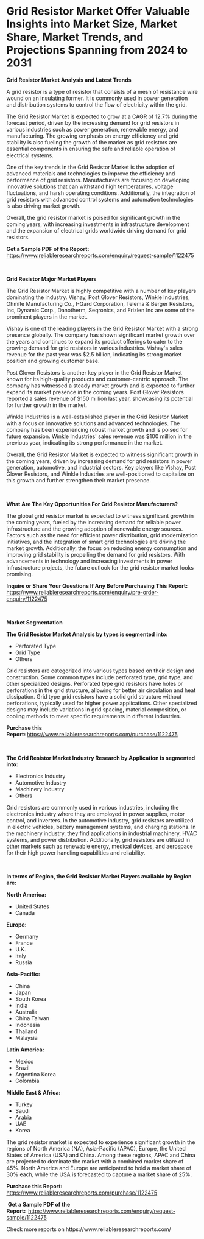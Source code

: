 <p><h1>Grid Resistor Market Offer Valuable Insights into Market Size, Market Share, Market Trends, and Projections Spanning from 2024 to 2031</h1></p><p><strong>Grid Resistor Market Analysis and Latest Trends</strong></p>
<p><p>A grid resistor is a type of resistor that consists of a mesh of resistance wire wound on an insulating former. It is commonly used in power generation and distribution systems to control the flow of electricity within the grid.</p><p>The Grid Resistor Market is expected to grow at a CAGR of 12.7% during the forecast period, driven by the increasing demand for grid resistors in various industries such as power generation, renewable energy, and manufacturing. The growing emphasis on energy efficiency and grid stability is also fueling the growth of the market as grid resistors are essential components in ensuring the safe and reliable operation of electrical systems.</p><p>One of the key trends in the Grid Resistor Market is the adoption of advanced materials and technologies to improve the efficiency and performance of grid resistors. Manufacturers are focusing on developing innovative solutions that can withstand high temperatures, voltage fluctuations, and harsh operating conditions. Additionally, the integration of grid resistors with advanced control systems and automation technologies is also driving market growth.</p><p>Overall, the grid resistor market is poised for significant growth in the coming years, with increasing investments in infrastructure development and the expansion of electrical grids worldwide driving demand for grid resistors.</p></p>
<p><strong>Get a Sample PDF of the Report:&nbsp;</strong> <a href="https://www.reliableresearchreports.com/enquiry/request-sample/1122475">https://www.reliableresearchreports.com/enquiry/request-sample/1122475</a></p>
<p>&nbsp;</p>
<p><strong>Grid Resistor Major Market Players</strong></p>
<p><p>The Grid Resistor Market is highly competitive with a number of key players dominating the industry. Vishay, Post Glover Resistors, Winkle Industries, Ohmite Manufacturing Co., I-Gard Corporation, Telema & Berger Resistors, Inc, Dynamic Corp., Danotherm, Seqronics, and Frizlen Inc are some of the prominent players in the market.</p><p>Vishay is one of the leading players in the Grid Resistor Market with a strong presence globally. The company has shown significant market growth over the years and continues to expand its product offerings to cater to the growing demand for grid resistors in various industries. Vishay's sales revenue for the past year was $2.5 billion, indicating its strong market position and growing customer base.</p><p>Post Glover Resistors is another key player in the Grid Resistor Market known for its high-quality products and customer-centric approach. The company has witnessed a steady market growth and is expected to further expand its market presence in the coming years. Post Glover Resistors reported a sales revenue of $150 million last year, showcasing its potential for further growth in the market.</p><p>Winkle Industries is a well-established player in the Grid Resistor Market with a focus on innovative solutions and advanced technologies. The company has been experiencing robust market growth and is poised for future expansion. Winkle Industries' sales revenue was $100 million in the previous year, indicating its strong performance in the market.</p><p>Overall, the Grid Resistor Market is expected to witness significant growth in the coming years, driven by increasing demand for grid resistors in power generation, automotive, and industrial sectors. Key players like Vishay, Post Glover Resistors, and Winkle Industries are well-positioned to capitalize on this growth and further strengthen their market presence.</p></p>
<p>&nbsp;</p>
<p><strong>What Are The Key Opportunities For Grid Resistor Manufacturers?</strong></p>
<p><p>The global grid resistor market is expected to witness significant growth in the coming years, fueled by the increasing demand for reliable power infrastructure and the growing adoption of renewable energy sources. Factors such as the need for efficient power distribution, grid modernization initiatives, and the integration of smart grid technologies are driving the market growth. Additionally, the focus on reducing energy consumption and improving grid stability is propelling the demand for grid resistors. With advancements in technology and increasing investments in power infrastructure projects, the future outlook for the grid resistor market looks promising.</p></p>
<p><strong>Inquire or Share Your Questions If Any Before Purchasing This Report:</strong> <a href="https://www.reliableresearchreports.com/enquiry/pre-order-enquiry/1122475">https://www.reliableresearchreports.com/enquiry/pre-order-enquiry/1122475</a></p>
<p>&nbsp;</p>
<p><strong>Market Segmentation</strong></p>
<p><strong>The Grid Resistor Market Analysis by types is segmented into:</strong></p>
<p><ul><li>Perforated Type</li><li>Grid Type</li><li>Others</li></ul></p>
<p><p>Grid resistors are categorized into various types based on their design and construction. Some common types include perforated type, grid type, and other specialized designs. Perforated type grid resistors have holes or perforations in the grid structure, allowing for better air circulation and heat dissipation. Grid type grid resistors have a solid grid structure without perforations, typically used for higher power applications. Other specialized designs may include variations in grid spacing, material composition, or cooling methods to meet specific requirements in different industries.</p></p>
<p><strong>Purchase this Report:&nbsp;</strong><a href="https://www.reliableresearchreports.com/purchase/1122475">https://www.reliableresearchreports.com/purchase/1122475</a></p>
<p>&nbsp;</p>
<p><strong>The Grid Resistor Market Industry Research by Application is segmented into:</strong></p>
<p><ul><li>Electronics Industry</li><li>Automotive Industry</li><li>Machinery Industry</li><li>Others</li></ul></p>
<p><p>Grid resistors are commonly used in various industries, including the electronics industry where they are employed in power supplies, motor control, and inverters. In the automotive industry, grid resistors are utilized in electric vehicles, battery management systems, and charging stations. In the machinery industry, they find applications in industrial machinery, HVAC systems, and power distribution. Additionally, grid resistors are utilized in other markets such as renewable energy, medical devices, and aerospace for their high power handling capabilities and reliability.</p></p>
<p>&nbsp;</p>
<p><strong>In terms of Region, the Grid Resistor Market Players available by Region are:</strong></p>
<p>
    <p> <strong> North America: </strong>
        <ul>
            <li>United States</li>
            <li>Canada</li>
        </ul>
        </p> 
    <p> <strong> Europe: </strong>
        <ul>
            <li>Germany</li>
            <li>France</li>
            <li>U.K.</li>
            <li>Italy</li>
            <li>Russia</li>
        </ul>
        </p> 
    <p> <strong> Asia-Pacific: </strong>
        <ul>
            <li>China</li>
            <li>Japan</li>
            <li>South Korea</li>
            <li>India</li>
            <li>Australia</li>
            <li>China Taiwan</li>
            <li>Indonesia</li>
            <li>Thailand</li>
            <li>Malaysia</li>
        </ul>
        </p> 
    <p> <strong> Latin America: </strong>
        <ul>
            <li>Mexico</li>
            <li>Brazil</li>
            <li>Argentina Korea</li>
            <li>Colombia</li>
        </ul>
        </p> 
    <p> <strong> Middle East & Africa: </strong>
        <ul>
            <li>Turkey</li>
            <li>Saudi</li>
            <li>Arabia</li>
            <li>UAE</li>
            <li>Korea</li>
        </ul>
    </p>
    </p>
<p><p>The grid resistor market is expected to experience significant growth in the regions of North America (NA), Asia-Pacific (APAC), Europe, the United States of America (USA) and China. Among these regions, APAC and China are projected to dominate the market with a combined market share of 45%. North America and Europe are anticipated to hold a market share of 30% each, while the USA is forecasted to capture a market share of 25%.</p></p>
<p><strong>Purchase this Report: </strong><a href="https://www.reliableresearchreports.com/purchase/1122475">https://www.reliableresearchreports.com/purchase/1122475</a></p>
<p>&nbsp;<strong>Get a Sample PDF of the Report:&nbsp;&nbsp;</strong><a href="https://www.reliableresearchreports.com/enquiry/request-sample/1122475">https://www.reliableresearchreports.com/enquiry/request-sample/1122475</a></p>
<p><strong></strong></p>
<p>Check more reports on https://www.reliableresearchreports.com/</p>